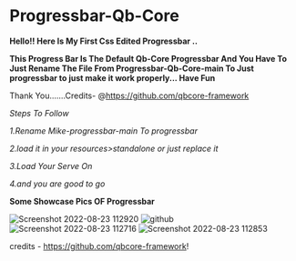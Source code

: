 # Progressbar-Qb-Core
**Hello!! Here Is My First Css Edited Progressbar ..**



**This Progress Bar Is The Default Qb-Core Progressbar And You Have To Just Rename The File From Progressbar-Qb-Core-main To Just progressbar to just make it work properly... Have Fun**  


Thank You.......Credits- @https://github.com/qbcore-framework









_Steps To Follow_

_1.Rename Mike-progressbar-main To progressbar_

_2.load it in your resources>standalone or just replace it_

_3.Load Your Serve On_

_4.and you are good to go_













**Some Showcase Pics OF Progressbar**


![Screenshot 2022-08-23 112920](https://user-images.githubusercontent.com/111684474/186083694-cd3ceed6-860c-4576-90da-8f247f7497fd.png)
![github](https://user-images.githubusercontent.com/111684474/186083700-5542c3aa-4974-4fec-9b08-d1574417032c.png)
![Screenshot 2022-08-23 112716](https://user-images.githubusercontent.com/111684474/186083677-9d87767b-e3e7-40bd-a2fa-0abb925e3ae1.png)
![Screenshot 2022-08-23 112853](https://user-images.githubusercontent.com/111684474/186083689-ea0a4806-468f-4730-991f-87529dead483.png)






credits - https://github.com/qbcore-framework!

